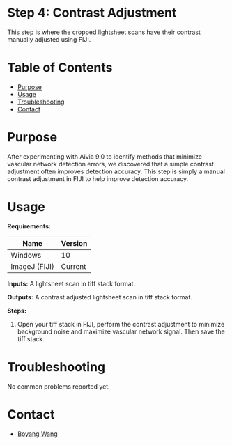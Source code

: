 # Step 4: Contrast Adjustment

This step is where the cropped lightsheet scans have their contrast manually adjusted using FIJI.

# Table of Contents
* [Purpose](#purpose)
* [Usage](#usage)
* [Troubleshooting](#troulbeshooting)
* [Contact](#contact)

# Purpose
After experimenting with Aivia 9.0 to identify methods that minimize vascular network detection errors, we discovered that a simple contrast adjustment often improves detection accuracy. This step is simply a manual contrast adjustment in FIJI to help improve detection accuracy.

# Usage

**Requirements:**

| Name | Version |
| ----------- | ----------- |
| Windows | 10 |
| ImageJ (FIJI) | Current |


**Inputs:** A lightsheet scan in tiff stack format.

**Outputs:** A contrast adjusted lightsheet scan in tiff stack format.

**Steps:**

1. Open your tiff stack in FIJI, perform the contrast adjustment to minimize background noise and maximize vascular network signal. Then save the tiff stack.

# Troubleshooting

No common problems reported yet.

# Contact
* [Boyang Wang](jwang149@gmail.com)
